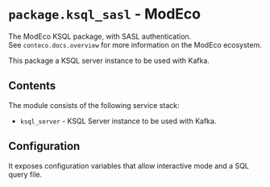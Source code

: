 # `package.ksql_sasl` - ModEco

The ModEco KSQL package, with SASL authentication.  
See `conteco.docs.overview` for more information on the ModEco ecosystem.

This package a KSQL server instance to be used with Kafka.  

## Contents

The module consists of the following service stack:

 * `ksql_server` - KSQL Server instance to be used with Kafka.

## Configuration

It exposes configuration variables that allow interactive mode and a SQL query file.
